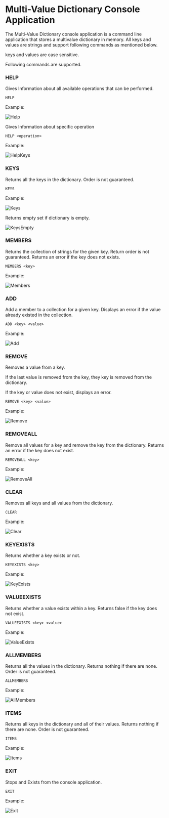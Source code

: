 
# Multi-Value Dictionary Console Application
The Multi-Value Dictionary console application is a command line application that stores a multivalue dictionary in memory. 
All keys and values are strings and support following commands as mentioned below. 

keys and values are case sensitive.

Following commands are supported.

### HELP

Gives Information about all available operations that can be performed.

```
HELP
```
Example:

![Help](./images/Help.png)

Gives Information about specific operation

```
HELP <operation>
```
Example:

![HelpKeys](./images/HelpKeys.png)

### KEYS
Returns all the keys in the dictionary.  Order is not guaranteed.

```
KEYS
```
  
Example:

![Keys](./images/Keys.png)

Returns empty set if dictionary is empty.

![KeysEmpty](./images/KeysEmpty.png)

### MEMBERS
Returns the collection of strings for the given key.  Return order is not guaranteed.  Returns an error if the key does not exists.

 ```
 MEMBERS <key>
 ```
 
Example:

![Members](./images/Members.JPG)

### ADD
Add a member to a collection for a given key. Displays an error if the value already existed in the collection. 
  
```  
ADD <key> <value>
```

Example:

![Add](./images/Add.png)


### REMOVE
Removes a value from a key. 

If the last value is removed from the key, they key is removed from the dictionary.

If the key or value does not exist, displays an error. 

```
REMOVE <key> <value>
```
 
Example:

![Remove](./images/Remove.jpg)
  
### REMOVEALL
Remove all values for a key and remove the key from the dictionary. 
Returns an error if the key does not exist.

```
REMOVEALL <key>
```
Example:

![RemoveAll](./images/RemoveAll.JPG)

### CLEAR
Removes all keys and all values from the dictionary.

```
CLEAR
```

Example:

![Clear](./images/Clear.JPG)

### KEYEXISTS
Returns whether a key exists or not. 
  
```
KEYEXISTS <key>
```
Example:

![KeyExists](./images/KeyExists.JPG)
  
### VALUEEXISTS
Returns whether a value exists within a key.
Returns false if the key does not exist.
  
```
VALUEEXISTS <key> <value>
```

Example:

![ValueExists](./images/ValueExists.JPG)

### ALLMEMBERS
Returns all the values in the dictionary.  Returns nothing if there are none. Order is not guaranteed.
  
```
ALLMEMBERS
```

Example:

![AllMembers](./images/AllMembers.JPG)

### ITEMS
Returns all keys in the dictionary and all of their values.  Returns nothing if there are none.  Order is not guaranteed.
  

```
ITEMS
```

Example:

![Items](./images/Items.JPG)


### EXIT
Stops and Exists from the console application.

```
EXIT
```

Example:

![Exit](./images/Exit.JPG)



  